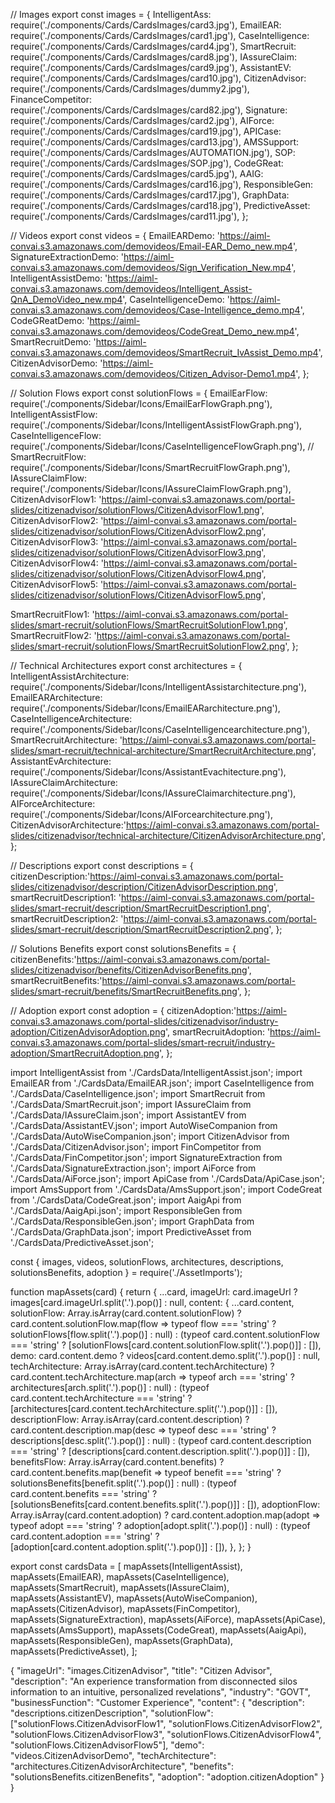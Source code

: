 // Images
export const images = {
  IntelligentAss: require('./components/Cards/CardsImages/card3.jpg'),
  EmailEAR: require('./components/Cards/CardsImages/card1.jpg'),
  CaseIntelligence: require('./components/Cards/CardsImages/card4.jpg'),
  SmartRecruit: require('./components/Cards/CardsImages/card8.jpg'),
  IAssureClaim: require('./components/Cards/CardsImages/card9.jpg'),
  AssistantEV: require('./components/Cards/CardsImages/card10.jpg'),
  CitizenAdvisor: require('./components/Cards/CardsImages/dummy2.jpg'),
  FinanceCompetitor: require('./components/Cards/CardsImages/card82.jpg'),
  Signature: require('./components/Cards/CardsImages/card2.jpg'),
  AIForce: require('./components/Cards/CardsImages/card19.jpg'),
  APICase: require('./components/Cards/CardsImages/card13.jpg'),
  AMSSupport: require('./components/Cards/CardsImages/AUTOMATION.jpg'),
  SOP: require('./components/Cards/CardsImages/SOP.jpg'),
  CodeGReat: require('./components/Cards/CardsImages/card5.jpg'),
  AAIG: require('./components/Cards/CardsImages/card16.jpg'),
  ResponsibleGen: require('./components/Cards/CardsImages/card17.jpg'),
  GraphData: require('./components/Cards/CardsImages/card18.jpg'),
  PredictiveAsset: require('./components/Cards/CardsImages/card11.jpg'),
};

// Videos
export const videos = {
  EmailEARDemo: 'https://aiml-convai.s3.amazonaws.com/demovideos/Email-EAR_Demo_new.mp4',
  SignatureExtractionDemo: 'https://aiml-convai.s3.amazonaws.com/demovideos/Sign_Verification_New.mp4',
  IntelligentAssistDemo: 'https://aiml-convai.s3.amazonaws.com/demovideos/Intelligent_Assist-QnA_DemoVideo_new.mp4',
  CaseIntelligenceDemo: 'https://aiml-convai.s3.amazonaws.com/demovideos/Case-Intelligence_demo.mp4',
  CodeGReatDemo: 'https://aiml-convai.s3.amazonaws.com/demovideos/CodeGreat_Demo_new.mp4',
  SmartRecruitDemo: 'https://aiml-convai.s3.amazonaws.com/demovideos/SmartRecruit_IvAssist_Demo.mp4',
  CitizenAdvisorDemo: 'https://aiml-convai.s3.amazonaws.com/demovideos/Citizen_Advisor-Demo1.mp4',
};  

// Solution Flows
export const solutionFlows = {
  EmailEarFlow: require('./components/Sidebar/Icons/EmailEarFlowGraph.png'),
  IntelligentAssistFlow: require('./components/Sidebar/Icons/IntelligentAssistFlowGraph.png'),
  CaseIntelligenceFlow: require('./components/Sidebar/Icons/CaseIntelligenceFlowGraph.png'),
  // SmartRecruitFlow: require('./components/Sidebar/Icons/SmartRecruitFlowGraph.png'),
  IAssureClaimFlow: require('./components/Sidebar/Icons/IAssureClaimFlowGraph.png'),
  CitizenAdvisorFlow1: 'https://aiml-convai.s3.amazonaws.com/portal-slides/citizenadvisor/solutionFlows/CitizenAdvisorFlow1.png',
  CitizenAdvisorFlow2: 'https://aiml-convai.s3.amazonaws.com/portal-slides/citizenadvisor/solutionFlows/CitizenAdvisorFlow2.png',
  CitizenAdvisorFlow3: 'https://aiml-convai.s3.amazonaws.com/portal-slides/citizenadvisor/solutionFlows/CitizenAdvisorFlow3.png',
  CitizenAdvisorFlow4: 'https://aiml-convai.s3.amazonaws.com/portal-slides/citizenadvisor/solutionFlows/CitizenAdvisorFlow4.png',
  CitizenAdvisorFlow5: 'https://aiml-convai.s3.amazonaws.com/portal-slides/citizenadvisor/solutionFlows/CitizenAdvisorFlow5.png',
  
  SmartRecruitFlow1: 'https://aiml-convai.s3.amazonaws.com/portal-slides/smart-recruit/solutionFlows/SmartRecruitSolutionFlow1.png',
  SmartRecruitFlow2: 'https://aiml-convai.s3.amazonaws.com/portal-slides/smart-recruit/solutionFlows/SmartRecruitSolutionFlow2.png',
};

// Technical Architectures
export const architectures = {
  IntelligentAssistArchitecture: require('./components/Sidebar/Icons/IntelligentAssistarchitecture.png'),
  EmailEARArchitecture: require('./components/Sidebar/Icons/EmailEARarchitecture.png'),
  CaseIntelligenceArchitecture: require('./components/Sidebar/Icons/CaseIntelligencearchitecture.png'),
  SmartRecruitArchitecture: 'https://aiml-convai.s3.amazonaws.com/portal-slides/smart-recruit/technical-architecture/SmartRecruitArchitecture.png',
  AssistantEvArchitecture: require('./components/Sidebar/Icons/AssistantEvachitecture.png'),
  IAssureClaimArchitecture: require('./components/Sidebar/Icons/IAssureClaimarchitecture.png'),
  AIForceArchitecture: require('./components/Sidebar/Icons/AIForcearchitecture.png'),
  CitizenAdvisorArchitecture:'https://aiml-convai.s3.amazonaws.com/portal-slides/citizenadvisor/technical-architecture/CitizenAdvisorArchitecture.png',
};

// Descriptions
export const descriptions = {
  citizenDescription:'https://aiml-convai.s3.amazonaws.com/portal-slides/citizenadvisor/description/CitizenAdvisorDescription.png',
  smartRecruitDescription1: 'https://aiml-convai.s3.amazonaws.com/portal-slides/smart-recruit/description/SmartRecruitDescription1.png',
  smartRecruitDescription2: 'https://aiml-convai.s3.amazonaws.com/portal-slides/smart-recruit/description/SmartRecruitDescription2.png',
};

// Solutions Benefits
export const solutionsBenefits = {
  citizenBenefits:'https://aiml-convai.s3.amazonaws.com/portal-slides/citizenadvisor/benefits/CitizenAdvisorBenefits.png',
  smartRecruitBenefits:'https://aiml-convai.s3.amazonaws.com/portal-slides/smart-recruit/benefits/SmartRecruitBenefits.png',
};

// Adoption
export const adoption = {
  citizenAdoption:'https://aiml-convai.s3.amazonaws.com/portal-slides/citizenadvisor/industry-adoption/CitizenAdvisorAdoption.png',
  smartRecruitAdoption: 'https://aiml-convai.s3.amazonaws.com/portal-slides/smart-recruit/industry-adoption/SmartRecruitAdoption.png',
};



import IntelligentAssist from './CardsData/IntelligentAssist.json';
import EmailEAR from './CardsData/EmailEAR.json';
import CaseIntelligence from './CardsData/CaseIntelligence.json';
import SmartRecruit from './CardsData/SmartRecruit.json';
import IAssureClaim from './CardsData/IAssureClaim.json';
import AssistantEV from './CardsData/AssistantEV.json';
import AutoWiseCompanion from './CardsData/AutoWiseCompanion.json';
import CitizenAdvisor from './CardsData/CitizenAdvisor.json';
import FinCompetitor from './CardsData/FinCompetitor.json';
import SignatureExtraction from './CardsData/SignatureExtraction.json';
import AiForce from './CardsData/AiForce.json';
import ApiCase from './CardsData/ApiCase.json';
import AmsSupport from './CardsData/AmsSupport.json';
import CodeGreat from './CardsData/CodeGreat.json';
import AaigApi from './CardsData/AaigApi.json';
import ResponsibleGen from './CardsData/ResponsibleGen.json';
import GraphData from './CardsData/GraphData.json';
import PredictiveAsset from './CardsData/PredictiveAsset.json';


const { images, videos, solutionFlows, architectures, descriptions, solutionsBenefits, adoption } = require('./AssetImports');

function mapAssets(card) {
  return {
    ...card,
    imageUrl: card.imageUrl ? images[card.imageUrl.split('.').pop()] : null,
    content: {
      ...card.content,
      solutionFlow: Array.isArray(card.content.solutionFlow)
        ? card.content.solutionFlow.map(flow => typeof flow === 'string' ? solutionFlows[flow.split('.').pop()] : null)
        : (typeof card.content.solutionFlow === 'string' ? [solutionFlows[card.content.solutionFlow.split('.').pop()]] : []),
      demo: card.content.demo ? videos[card.content.demo.split('.').pop()] : null,
      techArchitecture: Array.isArray(card.content.techArchitecture)
        ? card.content.techArchitecture.map(arch => typeof arch === 'string' ? architectures[arch.split('.').pop()] : null)
        : (typeof card.content.techArchitecture === 'string' ? [architectures[card.content.techArchitecture.split('.').pop()]] : []),
      descriptionFlow: Array.isArray(card.content.description)
        ? card.content.description.map(desc => typeof desc === 'string' ? descriptions[desc.split('.').pop()] : null)
        : (typeof card.content.description === 'string' ? [descriptions[card.content.description.split('.').pop()]] : []),
      benefitsFlow: Array.isArray(card.content.benefits)
        ? card.content.benefits.map(benefit => typeof benefit === 'string' ? solutionsBenefits[benefit.split('.').pop()] : null)
        : (typeof card.content.benefits === 'string' ? [solutionsBenefits[card.content.benefits.split('.').pop()]] : []),
      adoptionFlow: Array.isArray(card.content.adoption)
        ? card.content.adoption.map(adopt => typeof adopt === 'string' ? adoption[adopt.split('.').pop()] : null)
        : (typeof card.content.adoption === 'string' ? [adoption[card.content.adoption.split('.').pop()]] : []),
    },
  };
}

export const cardsData = [
  mapAssets(IntelligentAssist),
  mapAssets(EmailEAR),
  mapAssets(CaseIntelligence),
  mapAssets(SmartRecruit),
  mapAssets(IAssureClaim),
  mapAssets(AssistantEV),
  mapAssets(AutoWiseCompanion),
  mapAssets(CitizenAdvisor),
  mapAssets(FinCompetitor),
  mapAssets(SignatureExtraction),
  mapAssets(AiForce),
  mapAssets(ApiCase),
  mapAssets(AmsSupport),
  mapAssets(CodeGreat),
  mapAssets(AaigApi),
  mapAssets(ResponsibleGen),
  mapAssets(GraphData),
  mapAssets(PredictiveAsset),
];



{
  "imageUrl": "images.CitizenAdvisor",
  "title": "Citizen Advisor",
  "description": "An experience transformation from disconnected silos information to an intuitive, personalized revelations",
  "industry": "GOVT",
  "businessFunction": "Customer Experience",
  "content": {
    "description": "descriptions.citizenDescription",
    "solutionFlow": ["solutionFlows.CitizenAdvisorFlow1", "solutionFlows.CitizenAdvisorFlow2", "solutionFlows.CitizenAdvisorFlow3", "solutionFlows.CitizenAdvisorFlow4", "solutionFlows.CitizenAdvisorFlow5"],
    "demo": "videos.CitizenAdvisorDemo",
    "techArchitecture": "architectures.CitizenAdvisorArchitecture",
    "benefits": "solutionsBenefits.citizenBenefits",
    "adoption": "adoption.citizenAdoption"
  }
}
